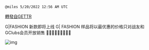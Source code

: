 
`@miles 5/20/2022 12:56 AM UTC`

[轉發自GETTR](https://gettr.com/post/p1ahglgcc84)

G|FASHION 新款即将上线
G| FASHION 样品将以最优惠的价格只对战友和GClubs会员开放销售
👏👏👏💕💕💕🎉🎉🎉

![img](https://media.gettr.com/group30/getter/2022/05/20/00/34773244-ab3b-815f-66f6-c7df702d87f4/out.jpg)
